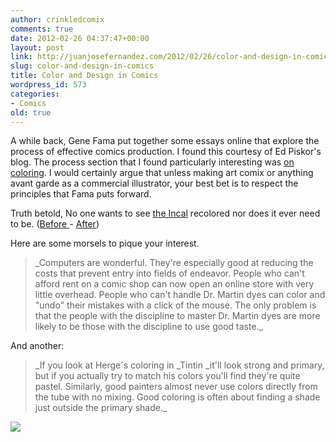 ```yaml
---
author: crinkledcomix
comments: true
date: 2012-02-26 04:37:47+00:00
layout: post
link: http://juanjosefernandez.com/2012/02/26/color-and-design-in-comics/
slug: color-and-design-in-comics
title: Color and Design in Comics
wordpress_id: 573
categories:
- Comics
old: true
---
```


A while back, Gene Fama put together some essays online that explore the process of effective comics production. I found this courtesy of Ed Piskor's blog. The process section that I found particularly interesting was [on coloring](http://www.fama.net/Process__Chapter_6/Process__Chapter_7/Process__Chapter_8/process__chapter_8.html). I would certainly argue that unless making art comix or anything avant garde as a commercial illustrator, your best bet is to respect the principles that Fama puts forward.

Truth betold, No one wants to see [the Incal](http://en.wikipedia.org/wiki/The_Incal) recolored nor does it ever need to be. ([Before ](http://www.funnybookbabylon.com/wp-content/uploads/2008/10/incal_city_or.jpg)- [After](http://www.funnybookbabylon.com/wp-content/uploads/2008/10/incal_city_re.jpg))

Here are some morsels to pique your interest.


<blockquote>_Computers are wonderful. They're especially good at reducing the costs that prevent entry into fields of endeavor. People who can't afford rent on a comic shop can now open an online store with very little overhead. People who can't handle Dr. Martin dyes can color and "undo" their mistakes with a click of the mouse. The only problem is that the people with the discipline to master Dr. Martin dyes are more likely to be those with the discipline to use good taste._</blockquote>


And another:


<blockquote>_If you look at Herge´s coloring in _Tintin _it'll look strong and primary, but if you actually try to match his colors you'll find they're quite pastel. Similarly, good painters almost never use colors directly from the tube with no mixing. Good coloring is often about finding a shade just outside the primary shade._</blockquote>


[![](http://fernandezjuanjose.files.wordpress.com/2012/02/doc-martins.jpeg)](http://fernandezjuanjose.files.wordpress.com/2012/02/doc-martins.jpeg)
